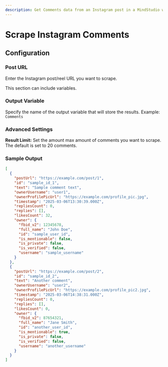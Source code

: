 ```yaml
---
description: Get Comments data from an Instagram post in a MindStudio workflow
---
```


# Scrape Instagram Comments

## Configuration

### Post URL

Enter the Instagram post/reel URL you want to scrape.

This section can include variables.&#x20;

### Output Variable

Specify the name of the output variable that will store the results. Example: `Comments`

### Advanced Settings

**Result Limit:** Set the amount max amount of comments you want to scrape. The default is set to 20 comments.

### Sample Output

```json
[
  {
    "postUrl": "https://example.com/post/1",
    "id": "sample_id_1",
    "text": "Sample comment text",
    "ownerUsername": "user1",
    "ownerProfilePicUrl": "https://example.com/profile_pic.jpg",
    "timestamp": "2025-03-06T13:30:39.000Z",
    "repliesCount": 0,
    "replies": [],
    "likesCount": 32,
    "owner": {
      "fbid_v2": 12345678,
      "full_name": "John Doe",
      "id": "sample_user_id",
      "is_mentionable": false,
      "is_private": false,
      "is_verified": false,
      "username": "sample_username"
    }
  },
  {
    "postUrl": "https://example.com/post/2",
    "id": "sample_id_2",
    "text": "Another comment",
    "ownerUsername": "user2",
    "ownerProfilePicUrl": "https://example.com/profile_pic2.jpg",
    "timestamp": "2025-03-06T14:38:31.000Z",
    "repliesCount": 0,
    "replies": [],
    "likesCount": 0,
    "owner": {
      "fbid_v2": 87654321,
      "full_name": "Jane Smith",
      "id": "another_user_id",
      "is_mentionable": true,
      "is_private": false,
      "is_verified": false,
      "username": "another_username"
    }
  }
]
```
